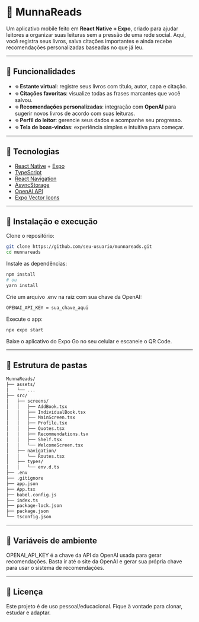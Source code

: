 # 🍰  MunnaReads  

Um aplicativo mobile feito em **React Native + Expo**, criado para ajudar leitores a organizar suas leituras sem a pressão de uma rede social. Aqui, você registra seus livros, salva citações importantes e ainda recebe recomendações personalizadas baseadas no que já leu.  

---

## 🍰  Funcionalidades  

- 𖦹 **Estante virtual**: registre seus livros com título, autor, capa e citação.  
- 𖦹 **Citações favoritas**: visualize todas as frases marcantes que você salvou.  
- 𖦹 **Recomendações personalizadas**: integração com **OpenAI** para sugerir novos livros de acordo com suas leituras.  
- 𖦹 **Perfil do leitor**: gerencie seus dados e acompanhe seu progresso.  
- 𖦹 **Tela de boas-vindas**: experiência simples e intuitiva para começar.  

---

## 🍰  Tecnologias  

- [React Native](https://reactnative.dev/) + [Expo](https://expo.dev/)  
- [TypeScript](https://www.typescriptlang.org/)  
- [React Navigation](https://reactnavigation.org/)  
- [AsyncStorage](https://react-native-async-storage.github.io/async-storage/)  
- [OpenAI API](https://platform.openai.com/)  
- [Expo Vector Icons](https://icons.expo.fyi/)  

---

## 🍰  Instalação e execução  

Clone o repositório:  
```bash
git clone https://github.com/seu-usuario/munnareads.git
cd munnareads
```

Instale as dependências:
```bash
npm install
# ou
yarn install
```

Crie um arquivo .env na raiz com sua chave da OpenAI:
```bash
OPENAI_API_KEY = sua_chave_aqui
```

Execute o app:
```bash
npx expo start
```

Baixe o aplicativo do Expo Go no seu celular e escaneie o QR Code.

---

## 🍰  Estrutura de pastas 
```bash
MunnaReads/
├── assets/
│   └── ...
├── src/
│   ├── screens/
│   │   ├── AddBook.tsx
│   │   ├── IndividualBook.tsx
│   │   ├── MainScreen.tsx
│   │   ├── Profile.tsx
│   │   ├── Quotes.tsx
│   │   ├── Recommendations.tsx
│   │   ├── Shelf.tsx
│   │   └── WelcomeScreen.tsx
│   ├── navigation/
│   │   └── Routes.tsx
│   ├── types/
│   │   └── env.d.ts
├── .env
├── .gitignore
├── app.json
├── App.tsx
├── babel.config.js
├── index.ts
├── package-lock.json
├── package.json
└── tsconfig.json
```

---

## 🍰  Variáveis de ambiente
OPENAI_API_KEY é a chave da API da OpenAI usada para gerar recomendações. Basta ir até o site da OpenAI e gerar sua própria chave para usar o sistema de recomendações.

---

## 🍰  Licença
Este projeto é de uso pessoal/educacional. Fique à vontade para clonar, estudar e adaptar.
